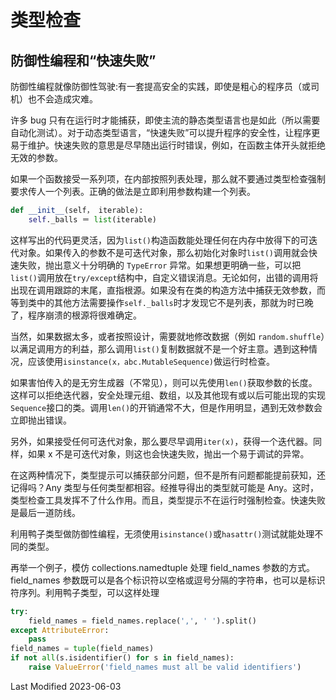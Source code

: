 # 类型检查

## 防御性编程和“快速失败”

防御性编程就像防御性驾驶:有一套提高安全的实践，即使是粗心的程序员（或司机）也不会造成灾难。

许多 bug 只有在运行时才能捕获，即使主流的静态类型语言也是如此（所以需要自动化测试）。对于动态类型语言，“快速失败”可以提升程序的安全性，让程序更易于维护。快速失败的意思是尽早随出运行时错误，例如，在函数主体开头就拒绝无效的参数。

如果一个函数接受一系列项，在内部按照列表处理，那么就不要通过类型检查强制要求传人一个列表。正确的做法是立即利用参数构建一个列表。

```python
def __init__(self， iterable):
    self._balls ＝ list(iterable)
```

这样写出的代码更灵活，因为`list()`构造函数能处理任何在内存中放得下的可迭代对象。如果传入的参数不是可迭代对象，那么初始化对象时`list()`调用就会快速失败，抛出意义十分明确的 `TypeError` 异常。如果想更明确一些，可以把`list()`调用放在`try/except`结构中，自定义错误消息。无论如何，出错的调用将出现在调用跟踪的末尾，直指根源。如果没有在类的构造方法中捕获无效参数，而等到类中的其他方法需要操作`self._balls`时才发现它不是列表，那就为时已晚了，程序崩溃的根源将很难确定。

当然，如果数据太多，或者按照设计，需要就地修改数据（例如 `random.shuffle`）以满足调用方的利益，那么调用`list()`复制数据就不是一个好主意。遇到这种情况，应该使用`isinstance(x，abc.MutableSequence)`做运行时检查。

如果害怕传入的是无穷生成器（不常见），则可以先使用`len()`获取参数的长度。这样可以拒绝迭代器，安全处理元组、数组，以及其他现有或以后可能出现的实现`Sequence`接口的类。调用`len()`的开销通常不大，但是作用明显，遇到无效参数会立即抛出错误。

另外，如果接受任何可迭代对象，那么要尽早调用`iter(x)`，获得一个迭代器。同样，如果 x 不是可迭代对象，则这也会快速失败，抛出一个易于调试的异常。

在这两种情况下，类型提示可以捕获部分问题，但不是所有问题都能提前获知，还记得吗？Any 类型与任何类型都相容。经推导得出的类型就可能是 Any。这时，类型检查工具发挥不了什么作用。而且，类型提示不在运行时强制检查。快速失败是最后一道防线。

利用鸭子类型做防御性编程，无须使用`isinstance()`或`hasattr()`测试就能处理不同的类型。

再举一个例子，模仿 collections.namedtuple 处理 field_names 参数的方式。field_names 参数既可以是各个标识符以空格或逗号分隔的字符串，也可以是标识符序列。利用鸭子类型，可以这样处理

```python
try:
    field_names = field_names.replace(',', ' ').split()
except AttributeError:
    pass
field_names = tuple(field_names)
if not all(s.isidentifier() for s in field_names):
    raise ValueError('field_names must all be valid identifiers')
```

Last Modified 2023-06-03
